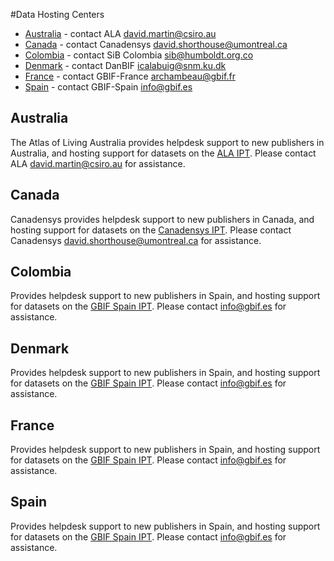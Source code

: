 #Data Hosting Centers

- [Australia](http://ipt.ala.org.au/) - contact ALA <david.martin@csiro.au>
- [Canada](http://data.canadensys.net/ipt) - contact Canadensys <david.shorthouse@umontreal.ca>
- [Colombia](http://ipt.sibcolombia.net/sib/) - contact SiB Colombia <sib@humboldt.org.co>
- [Denmark](http://danbif.au.dk/ipt/) - contact DanBIF <icalabuig@snm.ku.dk>
- [France](http://www.gbif.fr/ipt/) - contact GBIF-France <archambeau@gbif.fr>
- [Spain](http://www.gbif.es/ipt/) - contact GBIF-Spain <info@gbif.es>

## Australia

The Atlas of Living Australia provides helpdesk support to new publishers in Australia, and hosting support for datasets on the [ALA IPT](http://ipt.ala.org.au/). Please contact ALA <david.martin@csiro.au> for assistance. 

## Canada

Canadensys provides helpdesk support to new publishers in Canada, and hosting support for datasets on the [Canadensys IPT](http://data.canadensys.net/ipt). Please contact Canadensys <david.shorthouse@umontreal.ca> for assistance.

## Colombia

Provides helpdesk support to new publishers in Spain, and hosting support for datasets on the [GBIF Spain IPT](http://www.gbif.es/ipt/). Please contact info@gbif.es for assistance. 

## Denmark

Provides helpdesk support to new publishers in Spain, and hosting support for datasets on the [GBIF Spain IPT](http://www.gbif.es/ipt/). Please contact info@gbif.es for assistance. 

## France

Provides helpdesk support to new publishers in Spain, and hosting support for datasets on the [GBIF Spain IPT](http://www.gbif.es/ipt/). Please contact info@gbif.es for assistance. 

## Spain

Provides helpdesk support to new publishers in Spain, and hosting support for datasets on the [GBIF Spain IPT](http://www.gbif.es/ipt/). Please contact info@gbif.es for assistance. 